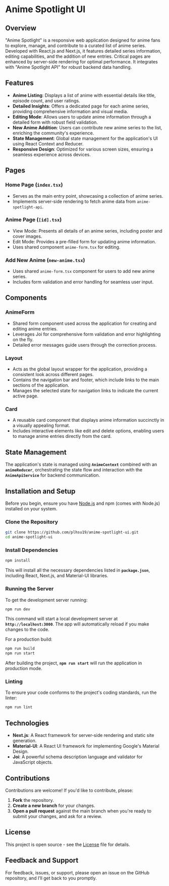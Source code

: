 # Anime Spotlight UI

## Overview

"Anime Spotlight" is a responsive web application designed for anime fans to explore, manage, and contribute to a curated list of anime series. Developed with React.js and Next.js, it features detailed series information, editing capabilities, and the addition of new entries. Critical pages are enhanced by server-side rendering for optimal performance. It integrates with "Anime Spotlight API" for robust backend data handling.

## Features

- **Anime Listing**: Displays a list of anime with essential details like title, episode count, and user ratings.
- **Detailed Insights**: Offers a dedicated page for each anime series, providing comprehensive information and visual media.
- **Editing Mode**: Allows users to update anime information through a detailed form with robust field validation.
- **New Anime Addition**: Users can contribute new anime series to the list, enriching the community's experience.
- **State Management**: Global state management for the application's UI using React Context and Reducer.
- **Responsive Design**: Optimized for various screen sizes, ensuring a seamless experience across devices.

## Pages

### Home Page (`index.tsx`)

- Serves as the main entry point, showcasing a collection of anime series.
- Implements server-side rendering to fetch anime data from `anime-spotlight-api`.

### Anime Page (`[id].tsx`)

- View Mode: Presents all details of an anime series, including poster and cover images.
- Edit Mode: Provides a pre-filled form for updating anime information.
- Uses shared component `anime-form.tsx` for editing.

### Add New Anime (`new-anime.tsx`)

- Uses shared `anime-form.tsx` component for users to add new anime series.
- Includes form validation and error handling for seamless user input.

## Components

### AnimeForm

- Shared form component used across the application for creating and editing anime entries.
- Leverages Joi for comprehensive form validation and error highlighting on the fly.
- Detailed error messages guide users through the correction process.

### Layout

- Acts as the global layout wrapper for the application, providing a consistent look across different pages.
- Contains the navigation bar and footer, which include links to the main sections of the application.
- Manages the selected state for navigation links to indicate the current active page.

### Card

- A reusable card component that displays anime information succinctly in a visually appealing format.
- Includes interactive elements like edit and delete options, enabling users to manage anime entries directly from the card.

## **State Management**

The application's state is managed using **`AnimeContext`** combined with an **`animeReducer`**, orchestrating the state flow and interaction with the **`AnimeApiService`** for backend communication.

## **Installation and Setup**

Before you begin, ensure you have [Node.js](https://nodejs.org/) and npm (comes with Node.js) installed on your system.

### **Clone the Repository**

```bash
git clone https://github.com/plhsu19/anime-spotlight-ui.git
cd anime-spotlight-ui
```

### **Install Dependencies**

```bash
npm install
```

This will install all the necessary dependencies listed in **`package.json`**, including React, Next.js, and Material-UI libraries.

### **Running the Server**

To get the development server running:

```bash
npm run dev
```

This command will start a local development server at **`http://localhost:3000`**. The app will automatically reload if you make changes to the code.

For a production build:

```bash
npm run build
npm run start
```

After building the project, **`npm run start`** will run the application in production mode.

### **Linting**

To ensure your code conforms to the project's coding standards, run the linter:

```bash
npm run lint
```

## Technologies

- **Next.js**: A React framework for server-side rendering and static site generation.
- **Material-UI**: A React UI framework for implementing Google's Material Design.
- **Joi**: A powerful schema description language and validator for JavaScript objects.

## Contributions

Contributions are welcome! If you'd like to contribute, please:

1. **Fork** the repository.
2. **Create a new branch** for your changes.
3. **Open a pull request** against the main branch when you're ready to submit your changes, and ask for a review.

## License

This project is open source - see the [License](/LICENSE) file for details.

## Feedback and Support

For feedback, issues, or support, please open an issue on the GitHub repository, and I’ll get back to you promptly.
